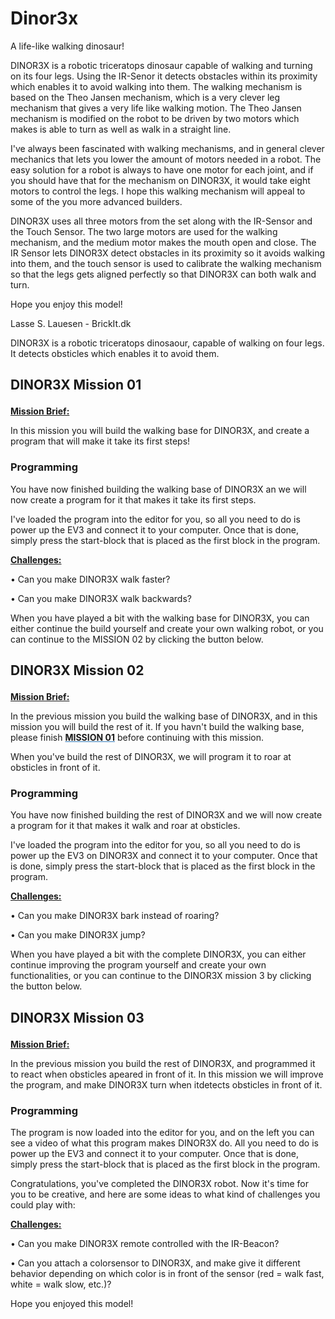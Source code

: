 # Dinor3x

A life-like walking dinosaur!

DINOR3X is a robotic triceratops dinosaur capable of walking and turning on its four legs. Using the IR-Senor it detects obstacles within its proximity which enables it to avoid walking into them. The walking mechanism is based on the Theo Jansen mechanism, which is a very clever leg mechanism that gives a very life like walking motion. The Theo Jansen mechanism is modified on the robot to be driven by two motors which makes is able to turn as well as walk in a straight line.

I've always been fascinated with walking mechanisms, and in general clever mechanics that lets you lower the amount of motors needed in a robot. The easy solution for a robot is always to have one motor for each joint, and if you should have that for the mechanism on DINOR3X, it would take eight motors to control the legs. I hope this walking mechanism will appeal to some of the you more advanced builders.

DINOR3X uses all three motors from the set along with the IR-Sensor and the Touch Sensor. The two large motors are used for the walking mechanism, and the medium motor makes the mouth open and close. The IR Sensor lets DINOR3X detect obstacles in its proximity so it avoids walking into them, and the touch sensor is used to calibrate the walking mechanism so that the legs gets aligned perfectly so that DINOR3X can both walk and turn.

Hope you enjoy this model!

Lasse S. Lauesen - BrickIt.dk


<?xml version="1.0" encoding="utf-8"?><ActivityCopyPaste fontsize="12" fontfamily="Verdana" xmlns="http://www.ni.com/ActivityRichTextDocument.xsd"><p>DINOR3X is a robotic triceratops dinosaour, capable of walking on four legs. It detects obsticles which enables it to avoid them.</p></ActivityCopyPaste>


## <?xml version="1.0" encoding="utf-8"?><ActivityCopyPaste fontsize="16" fontfamily="Verdana" xmlns="http://www.ni.com/ActivityRichTextDocument.xsd"><p><b>DINOR3X Mission 01</b></p></ActivityCopyPaste>

<?xml version="1.0" encoding="utf-8"?><ActivityCopyPaste fontsize="12" fontfamily="Verdana" xmlns="http://www.ni.com/ActivityRichTextDocument.xsd"><p><b><u>Mission Brief:</u></b></p><p>In this mission you will build the walking base for DINOR3X, and create a program that will make it take its first steps!</p></ActivityCopyPaste>

### <?xml version="1.0" encoding="utf-8"?><ActivityCopyPaste fontsize="16" fontfamily="Verdana" xmlns="http://www.ni.com/ActivityRichTextDocument.xsd"><p><b>Programming</b></p></ActivityCopyPaste>

<?xml version="1.0" encoding="utf-8"?><ActivityCopyPaste fontsize="12" fontfamily="Verdana" xmlns="http://www.ni.com/ActivityRichTextDocument.xsd"><p>You have now finished building the walking base of DINOR3X an we will now create a program for it that makes it take its first steps.</p><p /><p>I've loaded the program into the editor for you, so all you need to do is power up the EV3 and connect it to your computer. Once that is done, simply press the start-block that is placed as the first block in the program.</p><p /><p><b><u>Challenges:</u></b></p><p>•  Can you make DINOR3X walk faster?</p><p>•  Can you make DINOR3X walk backwards?</p><p /><p>When you have played a bit with the walking base for DINOR3X, you can either continue the build yourself and create your own walking robot, or you can continue to the  MISSION 02 by clicking the button below.</p></ActivityCopyPaste>


## <?xml version="1.0" encoding="utf-8"?><ActivityCopyPaste fontsize="16" fontfamily="Verdana" xmlns="http://www.ni.com/ActivityRichTextDocument.xsd"><p><b>DINOR3X Mission 02</b></p></ActivityCopyPaste>

<?xml version="1.0" encoding="utf-8"?><ActivityCopyPaste fontsize="12" fontfamily="Verdana" xmlns="http://www.ni.com/ActivityRichTextDocument.xsd"><p><b><u>Mission Brief:</u></b></p><p>In the previous mission you build the walking base of DINOR3X, and in this mission you will build the rest of it. If you havn't build the walking base, please finish <font color="#337CBB"><b><u><a action="NavigateActivity-GoToNamedSlide:01_Brief">MISSION 01</a></u></b></font> before continuing with this mission.</p><p /><p>When you've build the rest of DINOR3X, we will program it to roar at obsticles in front of it.</p></ActivityCopyPaste>

### <?xml version="1.0" encoding="utf-8"?><ActivityCopyPaste fontsize="16" fontfamily="Verdana" xmlns="http://www.ni.com/ActivityRichTextDocument.xsd"><p><b>Programming</b></p></ActivityCopyPaste>

<?xml version="1.0" encoding="utf-8"?><ActivityCopyPaste fontsize="12" fontfamily="Verdana" xmlns="http://www.ni.com/ActivityRichTextDocument.xsd"><p>You have now finished building the rest of DINOR3X and we will now create a program for it that makes it walk and roar at obsticles.</p><p /><p>I've loaded the program into the editor for you, so all you need to do is power up the EV3 on DINOR3X and connect it to your computer. Once that is done, simply press the start-block that is placed as the first block in the program.</p><p /><p><b><u>Challenges:</u></b></p><p>•  Can you make DINOR3X bark instead of roaring?</p><p>•  Can you make DINOR3X jump?</p><p /><p>When you have played a bit with the complete DINOR3X, you can either continue improving the program yourself and create your own functionalities, or you can continue to the DINOR3X mission 3 by clicking the button below.</p></ActivityCopyPaste>


## <?xml version="1.0" encoding="utf-8"?><ActivityCopyPaste fontsize="16" fontfamily="Verdana" xmlns="http://www.ni.com/ActivityRichTextDocument.xsd"><p><b>DINOR3X Mission 03</b></p></ActivityCopyPaste>

<?xml version="1.0" encoding="utf-8"?><ActivityCopyPaste fontsize="12" fontfamily="Verdana" xmlns="http://www.ni.com/ActivityRichTextDocument.xsd"><p><b><u>Mission Brief:</u></b></p><p>In the previous mission you build the rest of DINOR3X, and programmed it to react when obsticles apeared in front of it. In this mission we will improve the program, and make DINOR3X turn when itdetects obsticles in front of it.</p></ActivityCopyPaste>

### <?xml version="1.0" encoding="utf-8"?><ActivityCopyPaste fontsize="16" fontfamily="Verdana" xmlns="http://www.ni.com/ActivityRichTextDocument.xsd"><p><b>Programming</b></p></ActivityCopyPaste>

<?xml version="1.0" encoding="utf-8"?><ActivityCopyPaste fontsize="12" fontfamily="Verdana" xmlns="http://www.ni.com/ActivityRichTextDocument.xsd"><p>The program is now loaded into the editor for you, and on the left you can see a video of what this program makes DINOR3X do. All you need to do is power up the EV3 and connect it to your computer. Once that is done, simply press the start-block that is placed as the first block in the program.</p><p /><p>Congratulations, you've completed the DINOR3X robot. Now it's time for you to be creative, and here are some ideas to what kind of challenges you could play with:</p><p /><p><b><u>Challenges:</u></b></p><p>•  Can you make DINOR3X remote controlled with the IR-Beacon?</p><p>•  Can you attach a colorsensor to DINOR3X, and make give it different behavior depending on which color is in front of the sensor (red = walk fast, white = walk slow, etc.)?</p><p /><p>Hope you enjoyed this model!</p></ActivityCopyPaste>
